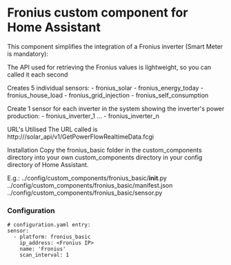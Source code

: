 # Fronius custom component for Home Assistant
This component simplifies the integration of a Fronius inverter (Smart Meter is mandatory):

The API used for retrieving the Fronius values is lightweight, so you can called it each second

Creates 5 individual sensors:
	- fronius_solar
	- fronius_energy_today
	- fronius_house_load
	- fronius_grid_injection
	- fronius_self_consumption

Create 1 sensor for each inverter in the system showing the inverter's power production:
	- fronius_inverter_1
            ...
	- fronius_inverter_n

URL's Utilised
The URL called is http://<IP Fronius>/solar_api/v1/GetPowerFlowRealtimeData.fcgi

Installation
Copy the fronius_basic folder in the custom_components directory into your own custom_components directory in your config directory of Home Assistant.

E.g.:
../config/custom_components/fronius_basic/__init__.py
../config/custom_components/fronius_basic/manifest.json
../config/custom_components/fronius_basic/sensor.py

### Configuration
```
# configuration.yaml entry:
sensor:
  - platform: fronius_basic
    ip_address: <Fronius IP>
    name: 'Fronius'
    scan_interval: 1
```    
